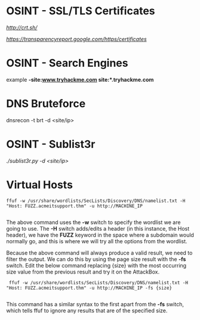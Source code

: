 # OSINT - SSL/TLS Certificates

*http://crt.sh/*

*https://transparencyreport.google.com/https/certificates*

# OSINT - Search Engines    

example **-site:www.tryhackme.com site:\*.tryhackme.com**

# DNS Bruteforce

dnsrecon -t brt -d <site/ip>

# OSINT - Sublist3r

*./sublist3r.py -d <site/ip>*

# Virtual Hosts

```shell-session
ffuf -w /usr/share/wordlists/SecLists/Discovery/DNS/namelist.txt -H "Host: FUZZ.acmeitsupport.thm" -u http://MACHINE_IP
        
```

The above command uses the **-w** switch to specify the wordlist we are going to use. The **-H** switch adds/edits a header (in this instance, the Host header), we have the **FUZZ** keyword in the space where a subdomain would normally go, and this is where we will try all the options from the wordlist. 

Because the above command will always produce a valid result, we need to filter the output. We can do this by using the page size result with the **-fs** switch. Edit the below command replacing {size} with the most occurring size value from the previous result and try it on the AttackBox.        

```shell-session
 ffuf -w /usr/share/wordlists/SecLists/Discovery/DNS/namelist.txt -H "Host: FUZZ.acmeitsupport.thm" -u http://MACHINE_IP -fs {size}
        
```

This command has a similar syntax to the first apart from the **-fs** switch, which tells ffuf to ignore any results that are of the specified size.